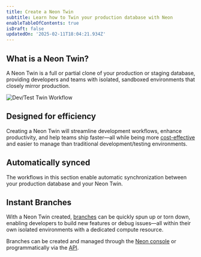 ```yaml
---
title: Create a Neon Twin
subtitle: Learn how to Twin your production database with Neon
enableTableOfContents: true
isDraft: false
updatedOn: '2025-02-11T18:04:21.934Z'
---
```


<CTA title="Explore our dev/test use case" description="Move development and testing to Neon—keep production right where it is.<br/><br/>Read more about our dev/test use case <a href='/docs/use-cases/dev-test'>here</a>." isIntro></CTA>

## What is a Neon Twin?

A Neon Twin is a full or partial clone of your production or staging database, providing developers and teams with isolated, sandboxed environments that closely mirror production.

![Dev/Test Twin Workflow](/use-cases/dev-test-twin-workflow.png)

## Designed for efficiency

Creating a Neon Twin will streamline development workflows, enhance productivity, and help teams ship faster—all while being more [cost-effective](/docs/introduction/pricing-estimation-guide) and easier to manage than traditional development/testing environments.

## Automatically synced

The workflows in this section enable automatic synchronization between your production database and your Neon Twin.

## Instant Branches

With a Neon Twin created, [branches](/docs/introduction/branching) can be quickly spun up or torn down, enabling developers to build new features or debug issues—all within their own isolated environments with a dedicated compute resource.

Branches can be created and managed through the [Neon console](https://console.neon.tech/) or programmatically via the [API](/docs/reference/api-reference).
